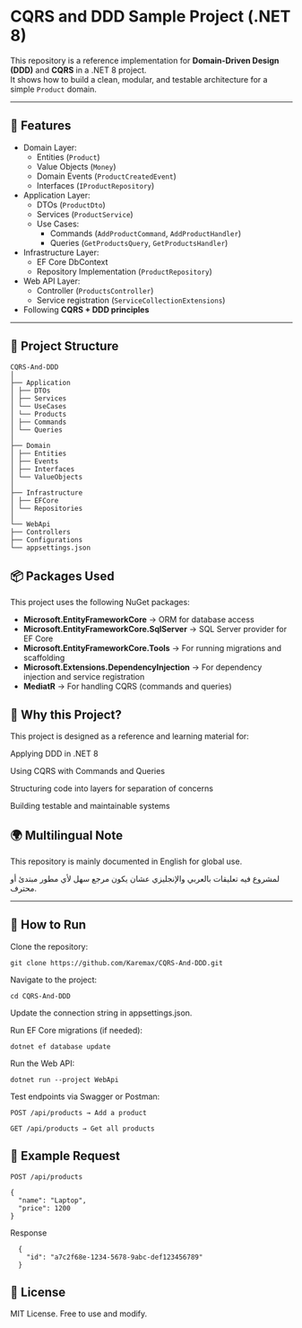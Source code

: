 # CQRS and DDD Sample Project (.NET 8)

This repository is a reference implementation for **Domain-Driven Design (DDD)** and **CQRS** in a .NET 8 project.  
It shows how to build a clean, modular, and testable architecture for a simple `Product` domain.

---

## 📌 Features
- Domain Layer:
  - Entities (`Product`)
  - Value Objects (`Money`)
  - Domain Events (`ProductCreatedEvent`)
  - Interfaces (`IProductRepository`)
- Application Layer:
  - DTOs (`ProductDto`)
  - Services (`ProductService`)
  - Use Cases:
    - Commands (`AddProductCommand`, `AddProductHandler`)
    - Queries (`GetProductsQuery`, `GetProductsHandler`)
- Infrastructure Layer:
  - EF Core DbContext
  - Repository Implementation (`ProductRepository`)
- Web API Layer:
  - Controller (`ProductsController`)
  - Service registration (`ServiceCollectionExtensions`)
- Following **CQRS + DDD principles**

---

## 📂 Project Structure

    CQRS-And-DDD
    │
    ├── Application
    │ ├── DTOs
    │ ├── Services
    │ └── UseCases
    │ └── Products
    │ ├── Commands
    │ └── Queries
    │
    ├── Domain
    │ ├── Entities
    │ ├── Events
    │ ├── Interfaces
    │ └── ValueObjects
    │
    ├── Infrastructure
    │ ├── EFCore
    │ └── Repositories
    │
    └── WebApi
    ├── Controllers
    ├── Configurations
    └── appsettings.json

## 📦 Packages Used

This project uses the following NuGet packages:

- **Microsoft.EntityFrameworkCore** → ORM for database access  
- **Microsoft.EntityFrameworkCore.SqlServer** → SQL Server provider for EF Core  
- **Microsoft.EntityFrameworkCore.Tools** → For running migrations and scaffolding  
- **Microsoft.Extensions.DependencyInjection** → For dependency injection and service registration  
- **MediatR** → For handling CQRS (commands and queries)


## 📖 Why this Project?

This project is designed as a reference and learning material for:

Applying DDD in .NET 8

Using CQRS with Commands and Queries

Structuring code into layers for separation of concerns

Building testable and maintainable systems

## 🌍 Multilingual Note

This repository is mainly documented in English for global use.

لمشروع فيه تعليقات بالعربي والإنجليزي عشان يكون مرجع سهل لأي مطور مبتدئ أو محترف.


---

## 🚀 How to Run

Clone the repository:

    git clone https://github.com/Karemax/CQRS-And-DDD.git
   
Navigate to the project:

    cd CQRS-And-DDD

Update the connection string in appsettings.json.

Run EF Core migrations (if needed):

    dotnet ef database update
    
Run the Web API:

    dotnet run --project WebApi
    
Test endpoints via Swagger or Postman:

`POST /api/products → Add a product`

`GET /api/products → Get all products`


## 🧪 Example Request

`POST /api/products`
    
    {
      "name": "Laptop",
      "price": 1200
    }

Response

      {
        "id": "a7c2f68e-1234-5678-9abc-def123456789"
      }


## 📜 License

MIT License. Free to use and modify.

